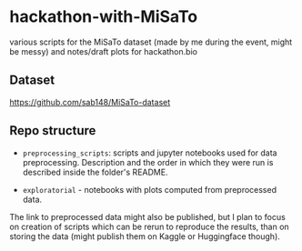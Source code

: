 # hackathon-with-MiSaTo
various scripts for the MiSaTo dataset (made by me during the event, might be messy) and notes/draft plots for hackathon.bio

## Dataset

https://github.com/sab148/MiSaTo-dataset

## Repo structure

- `preprocessing_scripts`: scripts and jupyter notebooks used for data preprocessing. Description and the order in which they were run is described inside the folder's README.

- `exploratorial` - notebooks with plots computed from preprocessed data.

The link to preprocessed data might also be published, but I plan to focus on creation of scripts which can be rerun to reproduce the results, than on storing the data (might publish them on Kaggle or Huggingface though).

